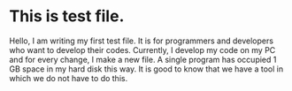 # This is test file.

Hello, I am writing my first test file. It is for programmers and developers who want to develop their codes. Currently, I develop my code on my PC and for every change, I make a new file. A single program has occupied 1 GB space in my hard disk this way. It is good to know that we have a tool in which we do not have to do this. 
